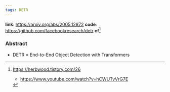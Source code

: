 ```yaml
---
tags: DETR
---
```


**link**: https://arxiv.org/abs/2005.12872
**code**: https://github.com/facebookresearch/detr
**cf**[^0]


### Abstract

-  DETR = End-to-End Object Detection with Transformers


















[^0]: https://herbwood.tistory.com/26
	- https://www.youtube.com/watch?v=hCWUTvVrG7E
